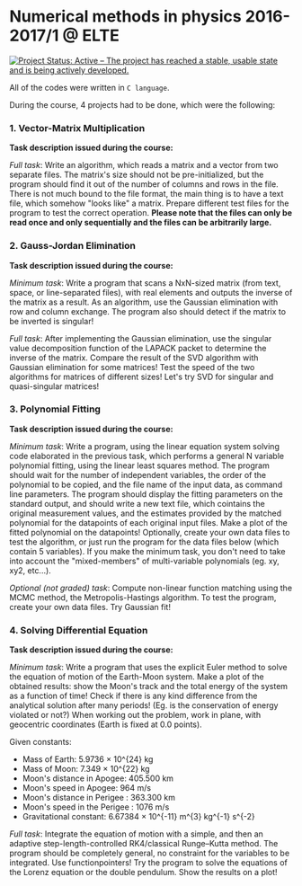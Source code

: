 # Numerical methods in physics 2016-2017/1 @ ELTE

[![Project Status: Active – The project has reached a stable, usable state and is being actively developed.](https://www.repostatus.org/badges/latest/active.svg)](https://www.repostatus.org/#active)

All of the codes were written in `C language`.

During the course, 4 projects had to be done, which were the following:

### 1. Vector-Matrix Multiplication

**Task description issued during the course:**

*Full task*: Write an algorithm, which reads a matrix and a vector from two separate files. The matrix's size should not be pre-initialized, but the program should find it out of the number of columns and rows in the file. There is not much bound to the file format, the main thing is to have a text file, which somehow "looks like" a matrix. Prepare different test files for the program to test the correct operation. **Please note that the files can only be read once and only sequentially and the files can be arbitrarily large.**


### 2. Gauss-Jordan Elimination

**Task description issued during the course:**

*Minimum task*: Write a program that scans a NxN-sized matrix (from text, space, or line-separated files), with real elements and outputs the inverse of the matrix as a result. As an algorithm, use the Gaussian elimination with row and column exchange. The program also should detect if the matrix to be inverted is singular!

*Full task*: After implementing the Gaussian elimination, use the singular value decomposition function of the LAPACK packet to determine the inverse of the matrix. Compare the result of the SVD algorithm with Gaussian elimination for some matrices! Test the speed of the two algorithms for matrices of different sizes! Let's try SVD for singular and quasi-singular matrices!


### 3. Polynomial Fitting

**Task description issued during the course:**

*Minimum task*: Write a program, using the linear equation system solving code elaborated in the previous task, which performs a general N variable polynomial fitting, using the linear least squares method. The program should wait for the number of independent variables, the order of the polynomial to be copied, and the file name of the input data, as command line parameters. The program should display the fitting parameters on the standard output, and should write a new text file, which cointains the original measurement values, and the estimates provided by the matched polynomial for the datapoints of each original input files. Make a plot of the fitted polynomial on the datapoints!
Optionally, create your own data files to test the algorithm, or just run the program for the data files below (which contain 5 variables).
If you make the minimum task, you don't need to take into account the "mixed-members" of multi-variable polynomials (eg. xy, xy2, etc...).

*Optional (not graded) task*: Compute non-linear function matching using the MCMC method, the Metropolis-Hastings algorithm. To test the program, create your own data files. Try Gaussian fit!


### 4. Solving Differential Equation

**Task description issued during the course:**

*Minimum task*: Write a program that uses the explicit Euler method to solve the equation of motion of the Earth-Moon system. Make a plot of the obtained results: show the Moon's track and the total energy of the system as a function of time! Check if there is any kind difference from the analytical solution after many periods! (Eg. is the conservation of energy violated or not?) 
When working out the problem, work in plane, with geocentric coordinates (Earth is fixed at 0.0 points).

Given constants:
- Mass of Earth: 5.9736 × 10^{24} kg
- Mass of Moon: 7.349 × 10^{22} kg
- Moon's distance in Apogee: 405.500 km
- Moon's speed in Apogee: 964 m/s
- Moon's distance in Perigee : 363.300 km
- Moon's speed in the Perigee : 1076 m/s
- Gravitational constant: 6.67384 × 10^{-11} m^{3} kg^{-1} s^{-2}

*Full task*: Integrate the equation of motion with a simple, and then an adaptive step-length-controlled RK4/classical Runge–Kutta method. The program should be completely general, no constraint for the variables to be integrated. Use functionpointers! Try the program to solve the equations of the Lorenz equation or the double pendulum. Show the results on a plot!
